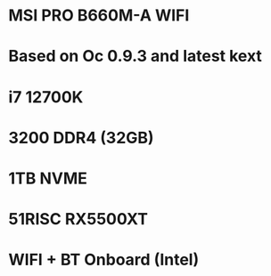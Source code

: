 # MSI PRO B660M-A WIFI 
# Based on Oc 0.9.3 and latest kext
# i7 12700K
# 3200 DDR4 (32GB)
# 1TB NVME
# 51RISC RX5500XT
# WIFI + BT Onboard (Intel)

